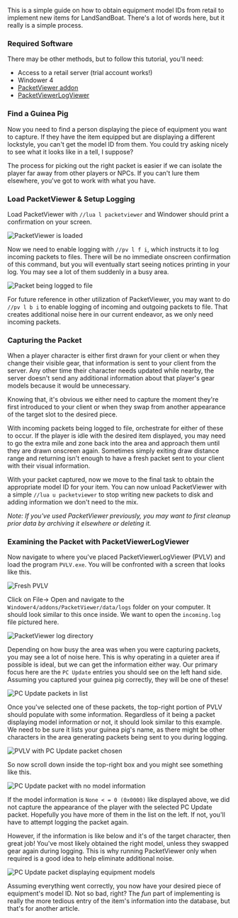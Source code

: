 This is a simple guide on how to obtain equipment model IDs from retail to implement new items for LandSandBoat. There's a lot of words here, but it really is a simple process.

### Required Software

There may be other methods, but to follow this tutorial, you'll need:

* Access to a retail server (trial account works!)
* Windower 4
* [PacketViewer addon](https://github.com/z16/Addons/tree/master/PacketViewer)
* [PacketViewerLogViewer](https://github.com/ZeromusXYZ/PacketViewerLogViewer/releases)

### Find a Guinea Pig

Now you need to find a person displaying the piece of equipment you want to capture. If they have the item equipped but are displaying a different lockstyle, you can't get the model ID from them. You could try asking nicely to see what it looks like in a tell, I suppose?

The process for picking out the right packet is easier if we can isolate the player far away from other players or NPCs. If you can't lure them elsewhere, you've got to work with what you have.

### Load PacketViewer & Setup Logging

Load PacketViewer with `//lua l packetviewer` and Windower should print a confirmation on your screen.

![PacketViewer is loaded](https://i.imgur.com/C0VVkCt.png)

Now we need to enable logging with `//pv l f i`, which instructs it to log incoming packets to files. There will be no immediate onscreen confirmation of this command, but you will eventually start seeing notices printing in your log. You may see a lot of them suddenly in a busy area.

![Packet being logged to file](https://i.imgur.com/O3sHnih.png)

For future reference in other utilization of PacketViewer, you may want to do `//pv l b i` to enable logging of incoming and outgoing packets to file. That creates additional noise here in our current endeavor, as we only need incoming packets.

### Capturing the Packet

When a player character is either first drawn for your client or when they change their visible gear, that information is sent to your client from the server. Any other time their character needs updated while nearby, the server doesn't send any additional information about that player's gear models because it would be unnecessary.

Knowing that, it's obvious we either need to capture the moment they're first introduced to your client or when they swap from another appearance of the target slot to the desired piece. 

With incoming packets being logged to file, orchestrate for either of these to occur. If the player is idle with the desired item displayed, you may need to go the extra mile and zone back into the area and approach them until they are drawn onscreen again. Sometimes simply exiting draw distance range and returning isn't enough to have a fresh packet sent to your client with their visual information.

With your packet captured, now we move to the final task to obtain the appropriate model ID for your item. You can now unload PacketViewer with a simple `//lua u packetviewer` to stop writing new packets to disk and adding information we don't need to the mix.

*Note: If you've used PacketViewer previously, you may want to first cleanup prior data by archiving it elsewhere or deleting it.*

### Examining the Packet with PacketViewerLogViewer

Now navigate to where you've placed PacketViewerLogViewer (PVLV) and load the program `PVLV.exe`. You will be confronted with a screen that looks like this.

![Fresh PVLV](https://i.imgur.com/xIKIlqu.png)

Click on File-> Open and navigate to the `Windower4/addons/PacketViewer/data/logs` folder on your computer. It should look similar to this once inside. We want to open the `incoming.log` file pictured here.

![PacketViewer log directory](https://i.imgur.com/ytdONfm.png)

Depending on how busy the area was when you were capturing packets, you may see a lot of noise here. This is why operating in a quieter area if possible is ideal, but we can get the information either way. Our primary focus here are the `PC Update` entries you should see on the left hand side. Assuming you captured your guinea pig correctly, they will be one of these!

![PC Update packets in list](https://i.imgur.com/hXL3f7J.png)

Once you've selected one of these packets, the top-right portion of PVLV should populate with some information. Regardless of it being a packet displaying model information or not, it should look similar to this example. We need to be sure it lists your guinea pig's name, as there might be other characters in the area generating packets being sent to you during logging.

![PVLV with PC Update packet chosen](https://i.imgur.com/Y7g9zpZ.png)

So now scroll down inside the top-right box and you might see something like this.

![PC Update packet with no model information](https://i.imgur.com/Fx1Q4Vo.png)

If the model information is `None < = 0 (0x0000)` like displayed above, we did not capture the appearance of the player with the selected PC Update packet. Hopefully you have more of them in the list on the left. If not, you'll have to attempt logging the packet again.

However, if the information is like below and it's of the target character, then great job! You've most likely obtained the right model, unless they swapped gear again during logging. This is why running PacketViewer only when required is a good idea to help eliminate additional noise.

![PC Update packet displaying equipment models](https://i.imgur.com/rHV62uH.png)

Assuming everything went correctly, you now have your desired piece of equipment's model ID. Not so bad, right? The _fun_ part of implementing is really the more tedious entry of the item's information into the database, but that's for another article.

